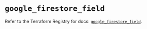 # `google_firestore_field`

Refer to the Terraform Registry for docs: [`google_firestore_field`](https://registry.terraform.io/providers/hashicorp/google-beta/6.16.0/docs/resources/google_firestore_field).
